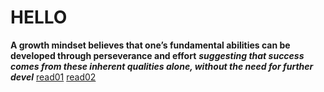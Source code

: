 # HELLO
**A growth mindset believes that one’s fundamental abilities can be developed through perseverance and effort**
***suggesting that success comes from these inherent qualities alone, without the need for further devel***
[read01](https://hebaalshsneek.github.io/reading-notes/Read01)
[read02](https://hebaalshsneek.github.io/reading-notes/Read02)
